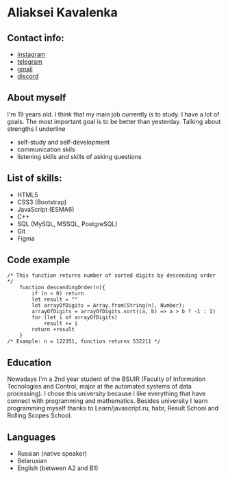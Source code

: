 # Aliaksei Kavalenka
## Contact info:
- [instagram](https://www.instagram.com/kovaaalex/)
- [telegram](https://t.me/kovaaalex)    
- [gmail](kovalenko.alex04@gmail.com)    
- [discord](kovaaalex)
## About myself
I'm 19 years old. I think that my main job currently is to study. I have a lot of goals. The most important goal is to be better than yesterday. Talking about strengths I underline
* self-study and self-development
* communication skils
* listening skills and skills of asking questions
## List of skills:
- HTML5
- CSS3 (Bootstrap)
- JavaScript (ESMA6)
- C++
- SQL (MySQL, MSSQL, PostgreSQL)
- Git
- Figma
## Code example
```
/* This function returns number of sorted digits by descending order */
    function descendingOrder(n){
        if (n < 0) return
        let result = ""
        let arrayOfDigits = Array.from(String(n), Number);
        arrayOfDigits = arrayOfDigits.sort((a, b) => a > b ? -1 : 1)
        for (let i of arrayOfDigits)
            result += i
        return +result
    }
/* Example: n = 122351, function returns 532211 */
```
## Education 
Nowadays I'm a 2nd year student of the BSUIR (Faculty of Information Tecnologies and Control, major at the automated systems  of data processing). I chose this university because I like everything that have connect with programming and mathematics. Besides university I learn programming myself thanks to Learn/javascript.ru, habr, Result School and Rolling Scopes School.
## Languages
* Russian (native speaker)
* Belarusian
* English (between A2 and B1)